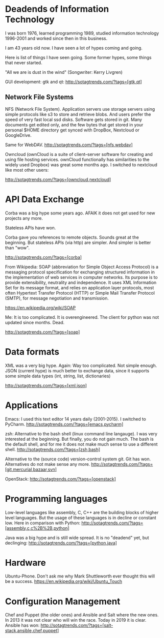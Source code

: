 # Deadends of Information Technology

I was born 1976, learned programming 1989, studied information technology 1996-2001 and worked since then in this business.

I am 43 years old now. I have seen a lot of hypes coming and going.

Here is list of things I have seen going. Some former hypes, some things that never started. 

"All we are is dust in the wind" (Songwriter: Kerry Livgren)

GUI development: gtk and qt: http://sotagtrends.com/?tags=[gtk,qt]

## Network File Systems

NFS (Network File System). Application servers use storage servers using simple protocols like s3 to store and retrieve blobs.
And users prefer the speed of very fast local ssd disks. Software gets stored in git. Many documents get edited only, and the few bytes 
that get stored in your personal $HOME directory get synced with DropBox, Nextcloud or GoogleDrive.

Same for WebDAV. 
http://sotagtrends.com/?tags=[nfs,webdav]

Owncloud (ownCloud is a suite of client–server software for creating and using file hosting services. ownCloud functionally has similarities to the widely used Dropbox) was great some months ago. I switched to nextcloud like most other users:

http://sotagtrends.com/?tags=[owncloud,nextcloud]


# API Data Exchange

Corba was a big hype some years ago. AFAIK it does not get used for new projects any more.

Stateless APIs have won.

Corba gave you references to remote objects. Sounds great at the beginning. But stateless APIs (via http) are simpler. 
And simpler is better than "wow".

http://sotagtrends.com/?tags=[corba]

From Wikipedia: SOAP (abbreviation for Simple Object Access Protocol) is a messaging protocol specification for exchanging structured information in the implementation of web services in computer networks. Its purpose is to provide extensibility, neutrality and independence. It uses XML Information Set for its message format, and relies on application layer protocols, most often Hypertext Transfer Protocol (HTTP) or Simple Mail Transfer Protocol (SMTP), for message negotiation and transmission. 

https://en.wikipedia.org/wiki/SOAP

Me: It is too complicated. It is overengineered. The client for python was not updated since months. Dead.

http://sotagtrends.com/?tags=[soap]

# Data formats

XML was a very big hype. Again: Way too complicated. Not simple enough. JSON (current hype) is much better to exchange data, since it supports some simple data types (int, string, list, dictionaries)

http://sotagtrends.com/?tags=[xml,json]


# Applications

Emacs: I used this text editor 14 years daily (2001-2015). I switched to PyCharm. http://sotagtrends.com/?tags=[emacs,pycharm]

zsh: Alternative to the bash shell (linux command line langauge). I was very interested at the beginning. But finally, you do not gain much. The bash is the default shell, and for me it does not make much sense to use a different shell. http://sotagtrends.com/?tags=[zsh,bash]

Alternative to the (source code) version-control system git. Git has won. Alternatives do not make sense any more. http://sotagtrends.com/?tags=[git,mercurial,bazaar,svn]

OpenStack: http://sotagtrends.com/?tags=[openstack]

# Programming languages

Low-level languages like assembly, C, C++ are the building blocks of higher level languages. But the usage of these languages is in decline or constant low. Here in comparison with Python: http://sotagtrends.com/?tags=[assembly,c,c%2B%2B,python]

Java was a big hype and is still wide spread. It is no "deadend" yet, but declinging: http://sotagtrends.com/?tags=[python,java]

# Hardware

Ubuntu-Phone. Don't ask me why Mark Shuttleworth ever thought this will be a success. https://en.wikipedia.org/wiki/Ubuntu_Touch

# Configuration Management

Chef and Puppet (the older ones) and Ansible and Salt where the new ones. In 2013 it was not clear who will win the race. Today in 2019 it is clear. Ansible has won: http://sotagtrends.com/?tags=[salt-stack,ansible,chef,puppet]

